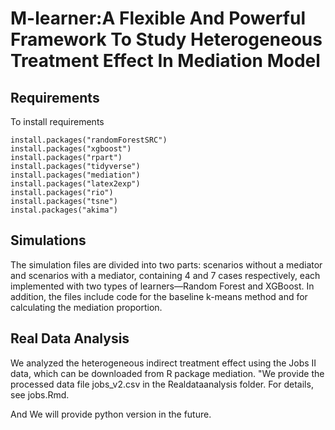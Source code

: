 # M-learner:A Flexible And Powerful Framework To Study Heterogeneous Treatment Effect In Mediation Model

## Requirements
To install requirements
```setup
install.packages("randomForestSRC")
install.packages("xgboost")
install.packages("rpart")
install.packages("tidyverse")
install.packages("mediation")
install.packages("latex2exp")
install.packages("rio")
install.packages("tsne")
instal.packages("akima")
```
## Simulations
The simulation files are divided into two parts: scenarios without a mediator and scenarios with a mediator, containing 4 and 7 cases respectively, each implemented with two types of learners—Random Forest and XGBoost. In addition, the files include code for the baseline k-means method and for calculating the mediation proportion.


## Real Data Analysis

We analyzed the heterogeneous indirect treatment effect using the Jobs II data, which can be downloaded from R package mediation. "We provide the processed data file jobs_v2.csv in the Realdataanalysis folder. For details, see jobs.Rmd.

And We will provide python version in the future.
